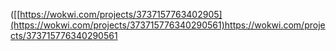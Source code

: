 ([[https://wokwi.com/projects/3737157763402905](https://wokwi.com/projects/373715776340290561)https://wokwi.com/projects/373715776340290561
